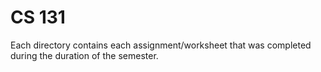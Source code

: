 # CS 131

Each directory contains each assignment/worksheet that was completed during the duration of the semester.



